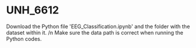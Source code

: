 # UNH_6612
Download the Python file 'EEG_Classification.ipynb' and the folder with the dataset within it.
/n Make sure the data path is correct when running the Python codes.
